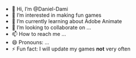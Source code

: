 - 👋 Hi, I’m @Daniel-Dami
- 👀 I’m interested in making fun games
- 🌱 I’m currently learning about Adobe Animate
- 💞️ I’m looking to collaborate on ...
- 📫 How to reach me ...
- 😄 Pronouns: ...
- ⚡ Fun fact: I will update my games __not__ very often

<!---
DanielDami2/DanielDami2 is a ✨ special ✨ repository because its `README.md` (this file) appears on your GitHub profile.
You can click the Preview link to take a look at your changes.
--->
